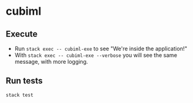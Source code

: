 # cubiml

## Execute  

* Run `stack exec -- cubiml-exe` to see "We're inside the application!"
* With `stack exec -- cubiml-exe --verbose` you will see the same message, with more logging.

## Run tests

`stack test`
